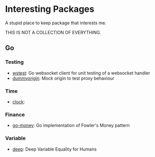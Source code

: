 # Interesting Packages

A stupid place to keep package that interests me. 

THIS IS NOT A COLLECTION OF EVERYTHING.

## Go

### Testing

- [wstest](https://github.com/posener/wstest): Go websocket client for unit testing of a websocket handler
- [dummyorigin](https://github.com/turbobytes/dummyorigin): Mock origin to test proxy behaviour

### Time

- [clock](https://github.com/benbjohnson/clock): 

### Finance

- [go-money](https://github.com/Rhymond/go-money): Go implementation of Fowler's Money pattern

### Variable

- [deep](https://github.com/go-test/deep): Deep Variable Equality for Humans
